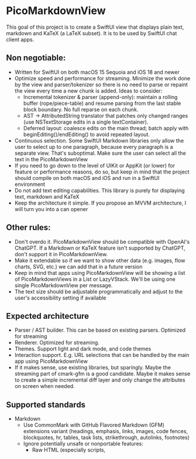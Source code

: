 # PicoMarkdownView

This goal of this project is to create a SwiftUI view that displays plain text, markdown and KaTeX (a LaTeX subset). It is to be used by SwiftUI chat client apps.

## Non negotiable:

- Written for SwiftUI on both macOS 15 Sequoia and iOS 18 and newer
- Optimize speed and performance for streaming. Minimize the work done by the view and parser/tokenizer so there is no need to parse or repaint the view every time a new chunk is added. Ideas to consider:
    - Incremental tokenizer & parser (append-only): maintain a rolling buffer (rope/piece-table) and resume parsing from the last stable block boundary. No full reparse on each chunk.
    - AST → AttributedString translator that patches only changed ranges (use NSTextStorage edits in a single textContainer).
    - Deferred layout: coalesce edits on the main thread; batch apply with beginEditing()/endEditing() to avoid repeated layout.
- Continuous selection. Some SwiftUI Markdown libraries only allow the user to select up to one paragraph, because every paragraph is a separate view. That's suboptimal. Make sure the user can select all the text in the PicoMarkdownView
- If you need to go down to the level of UIKit or AppKit (or lower) for feature or performance reasons, do so, but keep in mind that the project should compile on both macOS and iOS and run in a SwiftUI environment
- Do not add text editing capabilities. This library is purely for displaying text, markdown and KaTeX
- Keep the architecture it simple. If you propose an MVVM architecture, I will turn you into a can opener

## Other rules:

- Don't overdo it. PicoMarkdownView should be compatible with OpenAI's ChatGPT. If a Markdown or KaTeX feature isn't supported by ChatGPT, don't support it in PicoMarkdownView.
- Make it extendable so if we want to show other data (e.g. images, flow charts, SVG, etc.) we can add that in a future version
- Keep in mind that apps using PicoMarkdownView will be showing a list of PicoMarkdownViews in a List or LazyVStack. We'll be using one single PicoMarkdownView per message.
- The text size should be adjustable programmatically and adjust to the user's accessibility setting if available

## Expected architecture
- Parser / AST builder. This can be based on existing parsers. Optimized for streaming
- Renderer. Optimized for streaming.
- Themes. Support light and dark mode, and code themes
- Interaction support. E.g. URL selections that can be handled by the main app using PicoMarkdownView
- If it makes sense, use existing libraries, but sparingly. Maybe the streaming part of cmark-gfm is a good candidate. Maybe it makes sense to create a simple incremental diff layer and only change the attributes on screen when needed. 

## Supported standards

- Markdown
    - Use CommonMark with GitHub Flavored Markdown (GFM) extensions variant (headings, emphasis, links, images, code fences, blockquotes, hr, tables, task lists, strikethrough, autolinks, footnotes)
    - Ignore potentially unsafe or nonportable features:
        - Raw HTML (especially scripts, <style>, JS) — usually sanitized or disallowed
        - Arbitrary attribute syntax (e.g. {: .class} or id= in Markdown Extra / Pandoc) — many renderers drop them
        - Embedded scripting / dynamic JS / widgets
- KaTeX
    - Limit support to the math mode
        - Thought: can we treat math as inline/block attachments in the attributed string?
        - Support Standard math functions: \frac, \sqrt, \sum, \int, etc.
        - Support Greek letters and symbols.
        - Support Environments like \begin{aligned} and \begin{matrix}.
        - Support \text{} for inline text inside equations.
        - Do not support \usepackage, \def, \newcommand, \input, or anything that requires LaTeX macro expansion.
        - Do not support TikZ, pgfplots, or text-mode typesetting.
        - Full  specifications: https://katex.org/docs/supported.html
    
    
## Benchmarking
- Performance of the parser and tokenizer is critical. Use Swift test to benchmark changes to the parser.
- Use Tests/Samples/sample1.md to benchmark
- Keep track of the benchmarks in a file so we can compare them before and after changes.
- For reference, one of the faster Markdown parsers (MD4C) got these results in seven years ago. You should be able to beat these results by a wide margin
```
1000 iterations =   0.010s
 10000 iterations =   0.112s
100000 iterations =   1.088s
```
 
## Development Patterns & Constraints

Coding style
- If you ever suggest using MVVM, you're going through the emergency airlock

## Git Workflow Essentials

1. Branch from `main` with a descriptive name: `feature/<slug>` or `bugfix/<slug>`.
2. Force pushes **allowed only** on your feature branch using
   `git push --force-with-lease`. Never force-push `main`.
3. Keep commits atomic; prefer checkpoints (`feat: …`, `test: …`).

## Evidence Required for Every PR

- Swift code compiles
- All tests are completed

## What not to do
- No editing.
- No raw HTML passthrough beyond a tiny safe subset (<br>, <kbd>, maybe <sup>/<sub> mapped to attributes).
- No WebView dependency
- No MVVM (seriously)


## References
Libraries that may be relevant. Feel free to use the libraries or code if that makes sense:
    - https://github.com/swiftlang/swift-markdown
    - https://github.com/gonzalezreal/swift-markdown-ui
    - https://github.com/commonmark/cmark
    - https://github.com/1Password/markdown-benchmarks
